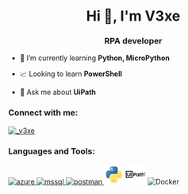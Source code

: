 <h1 align="center">Hi 👋, I'm V3xe</h1>
<h3 align="center">RPA developer</h3>

- 🌱 I’m currently learning **Python, MicroPython**

- 📈 Looking to learn **PowerShell**

- 💬 Ask me about **UiPath**

<h3 align="left">Connect with me:</h3>
<p align="left">
<a href="https://twitter.com/_v3xe" target="blank"><img align="center" src="https://raw.githubusercontent.com/rahuldkjain/github-profile-readme-generator/master/src/images/icons/Social/twitter.svg" alt="_v3xe" height="30" width="40" /></a>
</p>

<h3 align="left">Languages and Tools:</h3>
<p align="left">
<a href="https://azure.microsoft.com/en-in/" target="_blank" rel="noreferrer"> <img src="https://www.vectorlogo.zone/logos/microsoft_azure/microsoft_azure-icon.svg" alt="azure" width="40" height="40"/> </a>
<a href="https://www.microsoft.com/en-us/sql-server" target="_blank" rel="noreferrer"> <img src="https://www.svgrepo.com/show/303229/microsoft-sql-server-logo.svg" alt="mssql" width="40" height="40"/> </a>
<a href="https://postman.com" target="_blank" rel="noreferrer"> <img src="https://www.vectorlogo.zone/logos/getpostman/getpostman-icon.svg" alt="postman" width="40" height="40"/> </a> 
<a href="https://www.python.org" target="_blank" rel="noreferrer"> <img src="https://raw.githubusercontent.com/devicons/devicon/master/icons/python/python-original.svg" alt="python" width="40" height="40"/></a> 
<img src="https://github.com/simple-icons/simple-icons/blob/master/icons/uipath.svg" alt="UiPath" width="40" height="40"/> 
<img src="https://github.com/simple-icons/simple-icons/blob/develop/icons/docker.svg" alt="Docker" width="40" height="40"/>  

</p>
